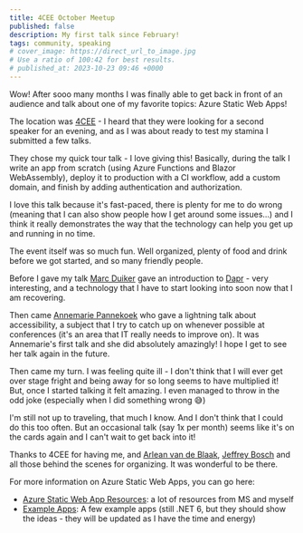```yaml
---
title: 4CEE October Meetup
published: false
description: My first talk since February!
tags: community, speaking
# cover_image: https://direct_url_to_image.jpg
# Use a ratio of 100:42 for best results.
# published_at: 2023-10-23 09:46 +0000
---
```


Wow! After sooo many months I was finally able to get back in front of an audience and talk about one of my favorite topics: Azure Static Web Apps!

The location was [4CEE](https://www.linkedin.com/company/4cee-group/) - I heard that they were looking for a second speaker for an evening, and as I was about ready to test my stamina I submitted a few talks.

They chose my quick tour talk - I love giving this! Basically, during the talk I write an app from scratch (using Azure Functions and Blazor WebAssembly), deploy it to production with a CI workflow, add a custom domain, and finish by adding authentication and authorization.

I love this talk because it's fast-paced, there is plenty for me to do wrong (meaning that I can also show people how I get around some issues...) and I think it really demonstrates the way that the technology can help you get up and running in no time.

The event itself was so much fun. Well organized, plenty of food and drink before we got started, and so many friendly people.

Before I gave my talk [Marc Duiker](https://www.linkedin.com/in/mduiker/) gave an introduction to [Dapr](https://dapr.io/) - very interesting, and a technology that I have to start looking into soon now that I am recovering.

Then came [Annemarie Pannekoek](https://www.linkedin.com/in/annemariepannekoek/) who gave a lightning talk about accessibility, a subject that I try to catch up on whenever possible at conferences (it's an area that IT really needs to improve on). It was Annemarie's first talk and she did absolutely amazingly! I hope I get to see her talk again in the future.

Then came my turn. I was feeling quite ill - I don't think that I will ever get over stage fright and being away for so long seems to have multiplied it! But, once I started talking it felt amazing. I even managed to throw in the odd joke (especially when I did something wrong 😅)

I'm still not up to traveling, that much I know. And I don't think that I could do this too often. But an occasional talk (say 1x per month) seems like it's on the cards again and I can't wait to get back into it!

Thanks to 4CEE for having me, and [Arlean van de Blaak](https://www.linkedin.com/in/arlean-van-de-blaak/), [Jeffrey Bosch](https://www.linkedin.com/in/jeffrey-b-90496827/) and all those behind the scenes for organizing. It was wonderful to be there.

For more information on Azure Static Web Apps, you can go here:

- [Azure Static Web App Resources](https://dev.to/stacy_cash/azure-static-web-app-resources-3gnm): a lot of resources from MS and myself
- [Example Apps](https://github.com/StacyCashTalks/swa-auth-blazor): A few example apps (still .NET 6, but they should show the ideas - they will be updated as I have the time and energy)
